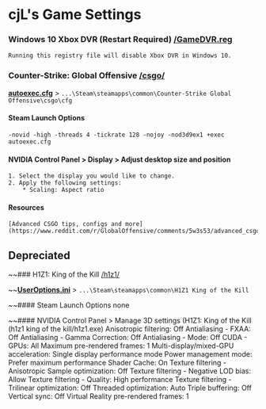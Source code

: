 # cjL's Game Settings

### Windows 10 Xbox DVR (Restart Required) [/GameDVR.reg](https://github.com/cjLGH/game-settings/tree/master/GameDVR.reg)
	Running this registry file will disable Xbox DVR in Windows 10.

### Counter-Strike: Global Offensive [/csgo/](https://github.com/cjLGH/game-settings/tree/master/csgo)

[**autoexec.cfg**](https://github.com/cjLGH/game-settings/blob/master/csgo/autoexec.cfg) > `...\Steam\steamapps\common\Counter-Strike Global Offensive\csgo\cfg`

#### Steam Launch Options
	-novid -high -threads 4 -tickrate 128 -nojoy -nod3d9ex1 +exec autoexec.cfg

#### NVIDIA Control Panel > Display > Adjust desktop size and position
	1. Select the display you would like to change.
	2. Apply the following settings:
		* Scaling: Aspect ratio

#### Resources
	[Advanced CSGO tips, configs and more](https://www.reddit.com/r/GlobalOffensive/comments/5w3s53/advanced_csgo_tips_configs_and_more/)

## Depreciated
~~### H1Z1: King of the Kill [/h1z1/](https://github.com/cjLGH/game-settings/tree/master/h1z1)

~~[**UserOptions.ini**](https://github.com/cjLGH/game-settings/blob/master/h1z1/UserOptions.ini) > `...\Steam\steamapps\common\H1Z1 King of the Kill`

~~#### Steam Launch Options
	none

~~#### NVIDIA Control Panel > Manage 3D settings  (H1Z1: King of the Kill (h1z1 king of the kill/h1z1.exe)
	Anisotropic filtering: Off
	Antialiasing - FXAA: Off
	Antialiasing - Gamma Correction: Off
	Antialiasing - Mode: Off
	CUDA - GPUs: All
	Maximum pre-rendered frames: 1
	Multi-display/mixed-GPU acceleration: Single display performance mode
	Power management mode: Prefer maximum performance
	Shader Cache: On
	Texture filtering - Anisotropic Sample optimization: Off
	Texture filtering - Negative LOD bias: Allow
	Texture filtering - Quality: High performance
	Texture filtering - Trilinear optimization: Off
	Threaded optimization: Auto
	Triple buffering: Off
	Vertical sync: Off
	Virtual Reality pre-rendered frames: 1
